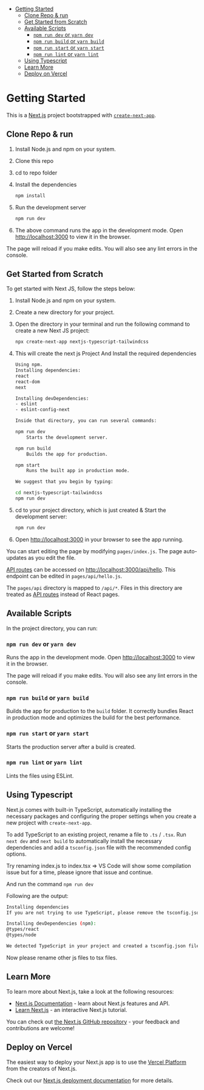 - [Getting Started](#getting-started)
  - [Clone Repo \& run](#clone-repo--run)
  - [Get Started from Scratch](#get-started-from-scratch)
  - [Available Scripts](#available-scripts)
    - [`npm run dev` or `yarn dev`](#npm-run-dev-or-yarn-dev)
    - [`npm run build` or `yarn build`](#npm-run-build-or-yarn-build)
    - [`npm run start` or `yarn start`](#npm-run-start-or-yarn-start)
    - [`npm run lint` or `yarn lint`](#npm-run-lint-or-yarn-lint)
  - [Using Typescript](#using-typescript)
  - [Learn More](#learn-more)
  - [Deploy on Vercel](#deploy-on-vercel)

# Getting Started

This is a [Next.js](https://nextjs.org/) project bootstrapped with [`create-next-app`](https://github.com/vercel/next.js/tree/canary/packages/create-next-app).

## Clone Repo & run

1. Install Node.js and npm on your system.
2. Clone this repo
3. cd to repo folder
4. Install the dependencies

   ```bash
   npm install
   ```

5. Run the development server

   ```bash
   npm run dev
   ```

6. The above command runs the app in the development mode. Open [http://localhost:3000](http://localhost:3000) to view it in the browser.

The page will reload if you make edits. You will also see any lint errors in the console.

## Get Started from Scratch

To get started with Next JS, follow the steps below:

1. Install Node.js and npm on your system.
2. Create a new directory for your project.
3. Open the directory in your terminal and run the following command to create a new Next JS project:

   ```bash
   npx create-next-app nextjs-typescript-tailwindcss
   ```

4. This will create the next js Project And Install the required dependencies

   ```bash
   Using npm.
   Installing dependencies:
   react
   react-dom
   next

   Installing devDependencies:
   - eslint
   - eslint-config-next

   Inside that directory, you can run several commands:

   npm run dev
       Starts the development server.

   npm run build
       Builds the app for production.

   npm start
       Runs the built app in production mode.

   We suggest that you begin by typing:

   cd nextjs-typescript-tailwindcss
   npm run dev
   ```

5. cd to your project directory, which is just created & Start the development server:

   ```bash
   npm run dev
   ```

6. Open [http://localhost:3000](http://localhost:3000) in your browser to see the app running.

You can start editing the page by modifying `pages/index.js`. The page auto-updates as you edit the file.

[API routes](https://nextjs.org/docs/api-routes/introduction) can be accessed on [http://localhost:3000/api/hello](http://localhost:3000/api/hello). This endpoint can be edited in `pages/api/hello.js`.

The `pages/api` directory is mapped to `/api/*`. Files in this directory are treated as [API routes](https://nextjs.org/docs/api-routes/introduction) instead of React pages.

## Available Scripts

In the project directory, you can run:

### `npm run dev` or `yarn dev`

Runs the app in the development mode. Open [http://localhost:3000](http://localhost:3000) to view it in the browser.

The page will reload if you make edits. You will also see any lint errors in the console.

### `npm run build` or `yarn build`

Builds the app for production to the `build` folder. It correctly bundles React in production mode and optimizes the build for the best performance.

### `npm run start` or `yarn start`

Starts the production server after a build is created.

### `npm run lint` or `yarn lint`

Lints the files using ESLint.

## Using Typescript

Next.js comes with built-in TypeScript, automatically installing the necessary packages and configuring the proper settings when you create a new project with `create-next-app`.

To add TypeScript to an existing project, rename a file to `.ts` / `.tsx`. Run `next dev` and `next build` to automatically install the necessary dependencies and add a `tsconfig.json` file with the recommended config options.

Try renaming index.js to index.tsx => VS Code will show some compilation issue but for a time, please ignore that issue and continue.

And run the command `npm run dev`

Following are the output:

```bash
Installing dependencies
If you are not trying to use TypeScript, please remove the tsconfig.json file from your package root (and any TypeScript files in your app and pages directories).

Installing devDependencies (npm):
@types/react
@types/node

We detected TypeScript in your project and created a tsconfig.json file for you.
```

Now please rename other js files to tsx files.

## Learn More

To learn more about Next.js, take a look at the following resources:

- [Next.js Documentation](https://nextjs.org/docs) - learn about Next.js features and API.
- [Learn Next.js](https://nextjs.org/learn) - an interactive Next.js tutorial.

You can check out [the Next.js GitHub repository](https://github.com/vercel/next.js/) - your feedback and contributions are welcome!

## Deploy on Vercel

The easiest way to deploy your Next.js app is to use the [Vercel Platform](https://vercel.com/new?utm_medium=default-template&filter=next.js&utm_source=create-next-app&utm_campaign=create-next-app-readme) from the creators of Next.js.

Check out our [Next.js deployment documentation](https://nextjs.org/docs/deployment) for more details.
